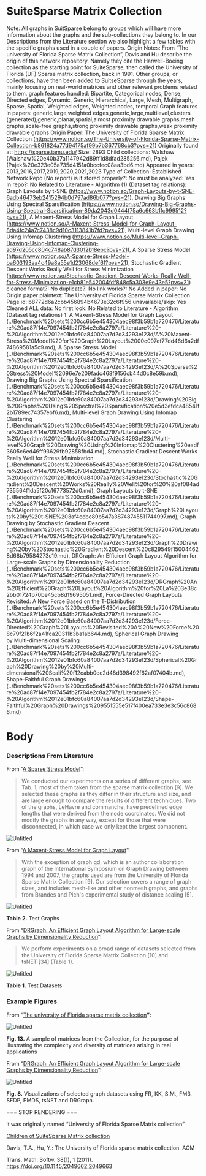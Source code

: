 # SuiteSparse Matrix Collection

Note: All graphs in SuitSparse belong to groups which will have more information about the graphs and the sub-collections they belong to. In our Descriptions from the Literature section we also highlight a few tables with the specific graphs used in a couple of papers. 
Origin Notes: From “The university of Florida Sparse Matrix Collection”, Davis and Hu describe the origin of this network repository. Namely they cite the Harwell-Boeing collection as the starting point for SuiteSparse, then called the University of Florida (UF) Sparse matrix collection, back in 1991. Other groups, or collections, have then been added to SuitseSparse through the years, mainly focusing on real-world matrices and other relevant problems related to them. 
graph features handled: Bipartite, Categorical nodes, Dense, Directed edges, Dynamic, Generic, Hierarchical, Large, Mesh, Multigraph, Sparse, Spatial, Weighted edges, Weighted nodes, temporal
Graph features in papers: generic,large,weighted edges,generic,large,multilevel,clusters (generated),generic,planar,spatial,almost proximity drawable graphs,mesh graphs,scale-free graphs,strong proximity drawable graphs,weak proximity drawable graphs
Origin Paper: The University of Florida Sparse Matrix Collection (https://www.notion.so/The-University-of-Florida-Sparse-Matrix-Collection-b861824a77d94175af99b7b367768cb3?pvs=21)
Originally found at: https://sparse.tamu.edu/
Size: 2893
Child collections: Walshaw (Walshaw%20e40b37a1147942d89ff1d8dfad285256.md), Pajek (Pajek%20e323e05a735d4151a0bccfec08aa3bd6.md)
Appeared in years: 2013,2016,2017,2019,2020,2021,2023
Type of Collection: Established Network Repo (No report)
is it stored properly?: No
must be analyzed: Yes
In repo?: No
Related to Literature - Algorithm (1) (Dataset tag relations): Graph Layouts by t-SNE (https://www.notion.so/Graph-Layouts-by-t-SNE-6adb46473eb2415294b0d797ad86b077?pvs=21), Drawing Big Graphs Using Spectral
Sparsification (https://www.notion.so/Drawing-Big-Graphs-Using-Spectral-Sparsification-89da2043d0444f75a6c663b1fc999512?pvs=21), A Maxent-Stress Model for Graph Layout (https://www.notion.so/A-Maxent-Stress-Model-for-Graph-Layout-8da4fc24a7c7438c9d10c3113841b7fd?pvs=21), Multi-level Graph Drawing Using Infomap Clustering (https://www.notion.so/Multi-level-Graph-Drawing-Using-Infomap-Clustering-ad97d205cc804c748ab87d3012b18ebc?pvs=21), A Sparse Stress Model (https://www.notion.so/A-Sparse-Stress-Model-ba603193aa4c49a8a55e1d23068def6f?pvs=21), Stochastic Gradient Descent Works Really Well for Stress Minimization (https://www.notion.so/Stochastic-Gradient-Descent-Works-Really-Well-for-Stress-Minimization-e1cb81e542004fdf848c5a303e9e43e5?pvs=21)
cleaned format?: No
duplicate?: No
link works?: No
Added in paper: No
Origin paper plaintext: The University of Florida Sparse Matrix Collection
Page id: b8772d6a2cbb456894b4673e32c6f956
unavailable/skip: Yes
Cleaned ALL data: No
first look: No
Related to Literature - Algorithm (Dataset tag relations) 1: A Maxent-Stress Model for Graph Layout (../Benchmark%20sets%200cc6b5e454304aec98f3b59b1a720476/Literature%20ad87f14e7097454fb2f784e2c8a2797a/Literature%20-%20Algorithm%2012e01bfc60a84007aa7d2d34293e123d/A%20Maxent-Stress%20Model%20for%20Graph%20Layout%2000c097ef77dd46d6a2df74869581a5c9.md), A Sparse Stress Model (../Benchmark%20sets%200cc6b5e454304aec98f3b59b1a720476/Literature%20ad87f14e7097454fb2f784e2c8a2797a/Literature%20-%20Algorithm%2012e01bfc60a84007aa7d2d34293e123d/A%20Sparse%20Stress%20Model%2096e7e209fadc468f9156cb44d0c8e59b.md), Drawing Big Graphs Using Spectral
Sparsification (../Benchmark%20sets%200cc6b5e454304aec98f3b59b1a720476/Literature%20ad87f14e7097454fb2f784e2c8a2797a/Literature%20-%20Algorithm%2012e01bfc60a84007aa7d2d34293e123d/Drawing%20Big%20Graphs%20Using%20Spectral%20Sparsification%20e5d3efdca48541f2b1789ec74357ebf6.md), Multi-level Graph Drawing Using Infomap Clustering (../Benchmark%20sets%200cc6b5e454304aec98f3b59b1a720476/Literature%20ad87f14e7097454fb2f784e2c8a2797a/Literature%20-%20Algorithm%2012e01bfc60a84007aa7d2d34293e123d/Multi-level%20Graph%20Drawing%20Using%20Infomap%20Clustering%20eadf3605c6ed46ff93629fb92858fbd4.md), Stochastic Gradient Descent Works Really Well for Stress Minimization (../Benchmark%20sets%200cc6b5e454304aec98f3b59b1a720476/Literature%20ad87f14e7097454fb2f784e2c8a2797a/Literature%20-%20Algorithm%2012e01bfc60a84007aa7d2d34293e123d/Stochastic%20Gradient%20Descent%20Works%20Really%20Well%20for%20%20af084ad735564f1da5f20c16773572d0.md), Graph Layouts by t-SNE (../Benchmark%20sets%200cc6b5e454304aec98f3b59b1a720476/Literature%20ad87f14e7097454fb2f784e2c8a2797a/Literature%20-%20Algorithm%2012e01bfc60a84007aa7d2d34293e123d/Graph%20Layouts%20by%20t-SNE%203af4ccbc89b547a38748745511744997.md), Graph Drawing by Stochastic Gradient Descent (../Benchmark%20sets%200cc6b5e454304aec98f3b59b1a720476/Literature%20ad87f14e7097454fb2f784e2c8a2797a/Literature%20-%20Algorithm%2012e01bfc60a84007aa7d2d34293e123d/Graph%20Drawing%20by%20Stochastic%20Gradient%20Descent%20c829549f150044628d68b79584273c19.md), DRGraph: An Efficient Graph Layout Algorithm for Large-scale Graphs by Dimensionality Reduction (../Benchmark%20sets%200cc6b5e454304aec98f3b59b1a720476/Literature%20ad87f14e7097454fb2f784e2c8a2797a/Literature%20-%20Algorithm%2012e01bfc60a84007aa7d2d34293e123d/DRGraph%20An%20Efficient%20Graph%20Layout%20Algorithm%20for%20La%203e38c2bb01724b70be45cb8d19695051.md), Force-Directed Graph Layouts Revisited: A New Force Based on the T-Distribution (../Benchmark%20sets%200cc6b5e454304aec98f3b59b1a720476/Literature%20ad87f14e7097454fb2f784e2c8a2797a/Literature%20-%20Algorithm%2012e01bfc60a84007aa7d2d34293e123d/Force-Directed%20Graph%20Layouts%20Revisited%20A%20New%20Force%208c79f21b6f2a41fca20311b3ba1ab644.md), Spherical Graph Drawing by Multi-dimensional Scaling (../Benchmark%20sets%200cc6b5e454304aec98f3b59b1a720476/Literature%20ad87f14e7097454fb2f784e2c8a2797a/Literature%20-%20Algorithm%2012e01bfc60a84007aa7d2d34293e123d/Spherical%20Graph%20Drawing%20by%20Multi-dimensional%20Scali%20f12cabb0ee2d48d398492f62af07404b.md), Shape-Faithful Graph Drawings (../Benchmark%20sets%200cc6b5e454304aec98f3b59b1a720476/Literature%20ad87f14e7097454fb2f784e2c8a2797a/Literature%20-%20Algorithm%2012e01bfc60a84007aa7d2d34293e123d/Shape-Faithful%20Graph%20Drawings%209551555e517f400ea733e3e3c56c8686.md)

# Body

### Descriptions From Literature

From “[A Sparse Stress Model](https://dx.doi.org/10.7155/jgaa.00440)”:

> We conducted our experiments on a series of different graphs, see Tab. 1, most of them taken from the sparse matrix collection [9]. We selected these graphs as they differ in their structure and size, and are large enough to compare the results of different techniques. Two of the graphs, LeHavre and commanche, have predefined edge lengths that were derived from the node coordinates. We did not modify the graphs in any way, except for those that were disconnected, in which case we only kept the largest component.
> 

![Untitled](SuiteSparse%20Matrix%20Collection%20b8772d6a2cbb456894b4673e32c6f956/Untitled.png)

From “[A Maxent-Stress Model for Graph Layout](https://doi.org/10.1109/TVCG.2012.299)”:

> With the exception of graph gd, which is an author collaboration graph of the International Symposium on Graph Drawing between 1994 and 2007, the graphs used are from the University of Florida Sparse Matrix Collection [9]. Our selection covers a range of graph sizes, and includes mesh-like and other nonmesh graphs, and graphs from Brandes and Pich's experimental study of distance scaling [5].
> 

![Untitled](SuiteSparse%20Matrix%20Collection%20b8772d6a2cbb456894b4673e32c6f956/Untitled%201.png)

**Table 2.** Test Graphs

From “[DRGraph: An Efficient Graph Layout Algorithm for Large-scale Graphs by Dimensionality Reduction](https://doi.org/10.1109/TVCG.2020.3030447)”:

> We perform experiments on a broad range of datasets selected from the University of Florida Sparse Matrix Collection [10] and tsNET [34] (Table 1).
> 

![Untitled](SuiteSparse%20Matrix%20Collection%20b8772d6a2cbb456894b4673e32c6f956/Untitled%202.png)

**Table 1.** Test Datasets

### Example Figures

From “[The university of Florida sparse matrix collection](https://doi.org/10.1145/2049662.2049663)**”:**

![Untitled](SuiteSparse%20Matrix%20Collection%20b8772d6a2cbb456894b4673e32c6f956/Untitled%203.png)

**Fig. 13.** A sample of matrices from the Collection, for the purpose of illustrating the complexity and diversity of matrices arising in real applications

From “[DRGraph: An Efficient Graph Layout Algorithm for Large-scale Graphs by Dimensionality Reduction](https://doi.org/10.1109/TVCG.2020.3030447)”:

![Untitled](SuiteSparse%20Matrix%20Collection%20b8772d6a2cbb456894b4673e32c6f956/Untitled%204.png)

**Fig. 8.** Visualizations of selected graph datasets using FR, KK, S.M., FM3, SFDP, PMDS, tsNET and DRGraph.

=== STOP RENDERING ===

it was originally named “University of Florida Sparse Matrix collection”

[Children of SuiteSparse Matrix collection](SuiteSparse%20Matrix%20Collection%20b8772d6a2cbb456894b4673e32c6f956/Children%20of%20SuiteSparse%20Matrix%20collection%20d16b1e4a85034b53935fd3c1285860cc.csv)

Davis, T.A., Hu, Y.: The University of Florida sparse matrix collection. ACM

Trans. Math. Softw. 38(1), 1 (2011). https://doi.org/10.1145/2049662.2049663